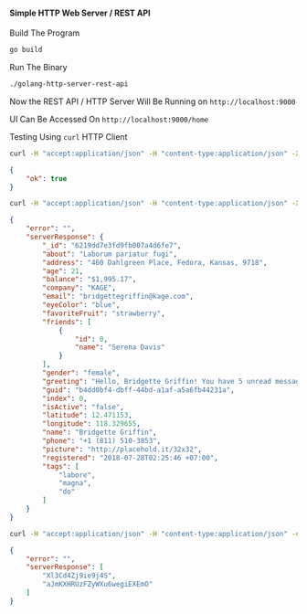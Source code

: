 #### Simple HTTP Web Server / REST API

Build The Program

```bash
go build
```

Run The Binary

```bash
./golang-http-server-rest-api
```

Now the REST API / HTTP Server Will Be Running on `http://localhost:9000`

UI Can Be Accessed On `http://localhost:9000/home`

Testing Using `curl` HTTP Client

```bash
curl -H "accept:application/json" -H "content-type:application/json" -X GET http://localhost:9000/api/health 2>/dev/null | python -m json.tool
```

```json
{
    "ok": true
}
```

```bash
curl -H "accept:application/json" -H "content-type:application/json" -X GET http://localhost:9000/api/v1/getData 2>/dev/null | python -m json.tool
```

```json
{
    "error": "",
    "serverResponse": {
        "_id": "6219dd7e3fd9fb007a4d6fe7",
        "about": "Laborum pariatur fugi",
        "address": "460 Dahlgreen Place, Fedora, Kansas, 9718",
        "age": 21,
        "balance": "$1,995.17",
        "company": "KAGE",
        "email": "bridgettegriffin@kage.com",
        "eyeColor": "blue",
        "favoriteFruit": "strawberry",
        "friends": [
            {
                "id": 0,
                "name": "Serena Davis"
            }
        ],
        "gender": "female",
        "greeting": "Hello, Bridgette Griffin! You have 5 unread messages.",
        "guid": "b4dd0bf4-dbff-44bd-a1af-a5a6fb44231a",
        "index": 0,
        "isActive": "false",
        "latitude": 12.471153,
        "longitude": 118.329655,
        "name": "Bridgette Griffin",
        "phone": "+1 (811) 510-3853",
        "picture": "http://placehold.it/32x32",
        "registered": "2018-07-28T02:25:46 +07:00",
        "tags": [
            "labore",
            "magna",
            "do"
        ]
    }
}
```

```bash
curl -H "accept:application/json" -H "content-type:application/json" -d '{"length1": 15, "length2": 25}' -X POST http://localhost:9000/api/v1/processData 2>/dev/null | python -m json.tool
```

```json
{
    "error": "",
    "serverResponse": [
        "Xl3Cd4Zj9ie9j4S",
        "aJmKXHRUzFZyWXu6wegiEXEmO"
    ]
}
```